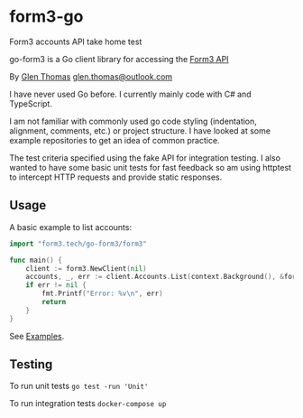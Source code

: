 # form3-go

Form3 accounts API take home test

go-form3 is a Go client library for accessing the [Form3 API](https://api-docs.form3.tech/)

By [Glen Thomas](glen-thomas.com) [glen.thomas@outlook.com](mailto:glen.thomas@outlook.com)

I have never used Go before. I currently mainly code with C# and TypeScript.

I am not familiar with commonly used go code styling (indentation, alignment, comments, etc.) or project structure. I have looked at some example repositories to get an idea of common practice.

The test criteria specified using the fake API for integration testing. I also wanted to have some basic unit tests for fast feedback so am using httptest to intercept HTTP requests and provide static responses.

## Usage

A basic example to list accounts:

```go
import "form3.tech/go-form3/form3"

func main() {
	client := form3.NewClient(nil)
	accounts, _, err := client.Accounts.List(context.Background(), &form3.ListOptions{PageNumber: 1, PageSize: 50})
	if err != nil {
		fmt.Printf("Error: %v\n", err)
		return
	}
}
```

See [Examples](/examples).

## Testing

To run unit tests `go test -run 'Unit'`

To run integration tests `docker-compose up`
